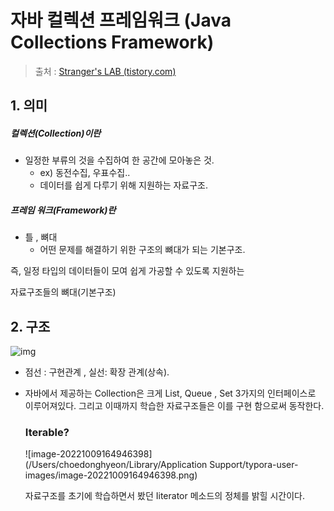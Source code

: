 # 자바 컬렉션 프레임워크 (Java Collections Framework)

>  출처 : [Stranger's LAB (tistory.com)](https://st-lab.tistory.com/142?category=856997)



## 1. 의미

##### 컬렉션(Collection)이란

* 일정한 부류의 것을 수집하여 한 공간에 모아놓은 것.
  * ex) 동전수집, 우표수집..
  * 데이터를 쉽게 다루기 위해 지원하는 자료구조.

##### 프레임 워크(Framework)란 

* 틀 , 뼈대 
  * 어떤 문제를 해결하기 위한 구조의 뼈대가 되는 기본구조.

즉, 일정 타입의 데이터들이 모여 쉽게 가공할 수 있도록 지원하는 

자료구조들의 뼈대(기본구조)   



## 2. 구조

![img](https://blog.kakaocdn.net/dn/AGpq3/btqI07wkE1A/yX10IjGgt6N3G6rkT1Ievk/img.png)

* 점선 : 구현관계 , 실선: 확장 관계(상속).

* 자바에서 제공하는 Collection은 크게 List, Queue , Set 3가지의 인터페이스로 이루어져있다. 그리고 이때까지 학습한 자료구조들은 이를 구현 함으로써 동작한다.

  ### Iterable?

  ![image-20221009164946398](/Users/choedonghyeon/Library/Application Support/typora-user-images/image-20221009164946398.png)

  자료구조를 초기에 학습하면서 봤던 Iiterator 메소드의 정체를 밝힐 시간이다.
  
  



